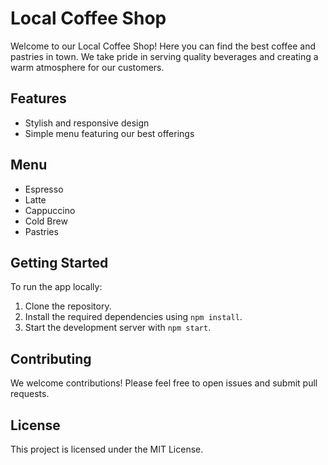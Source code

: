 # Local Coffee Shop

Welcome to our Local Coffee Shop! Here you can find the best coffee and pastries in town. We take pride in serving quality beverages and creating a warm atmosphere for our customers.

## Features
- Stylish and responsive design
- Simple menu featuring our best offerings

## Menu
- Espresso
- Latte
- Cappuccino
- Cold Brew
- Pastries

## Getting Started
To run the app locally:
1. Clone the repository.
2. Install the required dependencies using `npm install`.
3. Start the development server with `npm start`.

## Contributing
We welcome contributions! Please feel free to open issues and submit pull requests.

## License
This project is licensed under the MIT License.